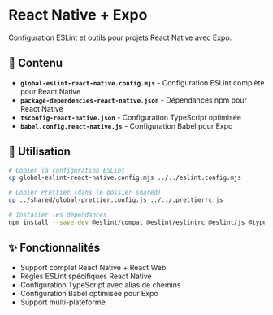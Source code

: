 # React Native + Expo

Configuration ESLint et outils pour projets React Native avec Expo.

## 📁 Contenu

- **`global-eslint-react-native.config.mjs`** - Configuration ESLint complète pour React Native
- **`package-dependencies-react-native.json`** - Dépendances npm pour React Native
- **`tsconfig-react-native.json`** - Configuration TypeScript optimisée
- **`babel.config.react-native.js`** - Configuration Babel pour Expo

## 🚀 Utilisation

```bash
# Copier la configuration ESLint
cp global-eslint-react-native.config.mjs ../../eslint.config.mjs

# Copier Prettier (dans le dossier shared)
cp ../shared/global-prettier.config.js ../../.prettierrc.js

# Installer les dépendances
npm install --save-dev @eslint/compat @eslint/eslintrc @eslint/js @typescript-eslint/eslint-plugin @typescript-eslint/parser eslint-plugin-filenames eslint-plugin-react-native prettier eslint-config-prettier eslint-plugin-prettier
```

## ✨ Fonctionnalités

- Support complet React Native + React Web
- Règles ESLint spécifiques React Native
- Configuration TypeScript avec alias de chemins
- Configuration Babel optimisée pour Expo
- Support multi-plateforme
